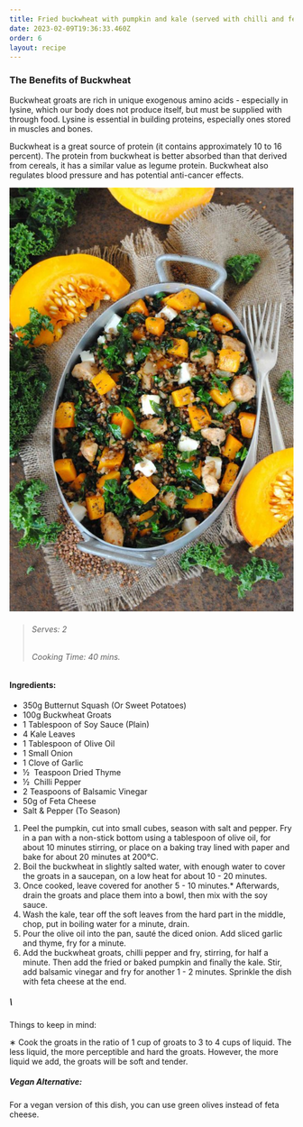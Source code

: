 ```yaml
---
title: Fried buckwheat with pumpkin and kale (served with chilli and feta cheese)
date: 2023-02-09T19:36:33.460Z
order: 6
layout: recipe
---
```

### The Benefits of Buckwheat

Buckwheat groats are rich in unique exogenous amino acids - especially in lysine, which our body does not produce itself, but must be supplied with through food. Lysine is essential in building proteins, especially ones stored in muscles and bones. 

Buckwheat is a great source of protein (it contains approximately 10 to 16 percent). The protein from buckwheat is better absorbed than that derived from cereals, it has a similar value as legume protein. Buckwheat also regulates blood pressure and has potential anti-cancer effects.

![Buckwheat with pumpkin and kale served in a large bowl, surrounded by sliced pumpkins.](../uploads/kasza-gryczana-z-dynia-1.jpg "Buckwheat with Pumpkin and Kale")

> ###### Serves: 2
>
> ###### Cooking Time: 40 mins.

#### Ingredients:

* 350g Butternut Squash (Or Sweet Potatoes)
* 100g Buckwheat Groats
* 1 Tablespoon of Soy Sauce (Plain)
* 4 Kale Leaves
* 1 Tablespoon of Olive Oil
* 1 Small Onion
* 1 Clove of Garlic
* ½  Teaspoon Dried Thyme
* ½  Chilli Pepper
* 2 Teaspoons of Balsamic Vinegar
* 50g of Feta Cheese
* Salt & Pepper (To Season)



1. Peel the pumpkin, cut into small cubes, season with salt and pepper. Fry in a pan with a non-stick bottom using a tablespoon of olive oil, for about 10 minutes stirring, or place on a baking tray lined with paper and bake for about 20 minutes at 200°C.
2. Boil the buckwheat in slightly salted water, with enough water to cover the groats in a saucepan, on a low heat for about 10 - 20 minutes.
3. Once cooked, leave covered for another 5 - 10 minutes.* Afterwards, drain the groats and place them into a bowl, then mix with the soy sauce.
4. Wash the kale, tear off the soft leaves from the hard part in the middle, chop, put in boiling water for a minute, drain.
5. Pour the olive oil into the pan, sauté the diced onion. Add sliced garlic and thyme, fry for a minute.
6. Add the buckwheat groats, chilli pepper and fry, stirring, for half a minute. Then add the fried or baked pumpkin and finally the kale. Stir, add balsamic vinegar and fry for another 1 - 2 minutes. Sprinkle the dish with feta cheese at the end.

##### \
Things to keep in mind:

∗ Cook the groats in the ratio of 1 cup of groats to 3 to 4 cups of liquid. The less liquid, the more perceptible and hard the groats. However, the more liquid we add, the groats will be soft and tender.

##### Vegan Alternative:

For a vegan version of this dish, you can use green olives instead of feta cheese.